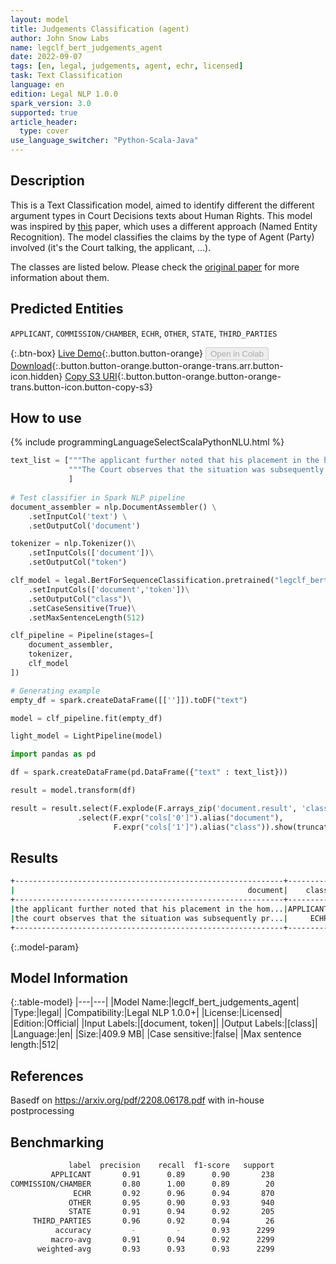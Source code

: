 ```yaml
---
layout: model
title: Judgements Classification (agent)
author: John Snow Labs
name: legclf_bert_judgements_agent
date: 2022-09-07
tags: [en, legal, judgements, agent, echr, licensed]
task: Text Classification
language: en
edition: Legal NLP 1.0.0
spark_version: 3.0
supported: true
article_header:
  type: cover
use_language_switcher: "Python-Scala-Java"
---
```


## Description

This is a Text Classification model, aimed to identify different the different argument types in Court Decisions texts about Human Rights. This model was inspired by [this](https://arxiv.org/pdf/2208.06178.pdf) paper, which uses a different approach (Named Entity Recognition). The model classifies the claims by the type of Agent (Party) involved (it's the Court talking, the applicant, ...).

The classes are listed below. Please check the [original paper](https://arxiv.org/pdf/2208.06178.pdf) for more information about them.

## Predicted Entities

`APPLICANT`, `COMMISSION/CHAMBER`, `ECHR`, `OTHER`, `STATE`, `THIRD_PARTIES`

{:.btn-box}
[Live Demo](https://demo.johnsnowlabs.com/finance/LEG_JUDGEMENTS_CLF/){:.button.button-orange}
<button class="button button-orange" disabled>Open in Colab</button>
[Download](https://s3.amazonaws.com/auxdata.johnsnowlabs.com/legal/models/legclf_bert_judgements_agent_en_1.0.0_3.2_1662560852536.zip){:.button.button-orange.button-orange-trans.arr.button-icon.hidden}
[Copy S3 URI](s3://auxdata.johnsnowlabs.com/legal/models/legclf_bert_judgements_agent_en_1.0.0_3.2_1662560852536.zip){:.button.button-orange.button-orange-trans.button-icon.button-copy-s3}

## How to use



<div class="tabs-box" markdown="1">
{% include programmingLanguageSelectScalaPythonNLU.html %}

```python
text_list = ["""The applicant further noted that his placement in the home had already lasted more than eight years and that his hopes of leaving one day were futile , as the decision had to be approved by his guardian.""".lower(),
             """The Court observes that the situation was subsequently presented differently before the Riga Regional Court , the applicant having submitted , in the context of her appeal , a certificate prepared at her request by a psychologist on 16 December 2008 , that is , after the first - instance judgment . This document indicated that , while the child 's young age prevented her from expressing a preference as to her place of residence , an immediate separation from her mother was to be ruled out on account of the likelihood of psychological trauma ( see paragraph 22 above ).""".lower()
             ]
             
# Test classifier in Spark NLP pipeline
document_assembler = nlp.DocumentAssembler() \
    .setInputCol('text') \
    .setOutputCol('document')

tokenizer = nlp.Tokenizer()\
    .setInputCols(['document'])\
    .setOutputCol("token")

clf_model = legal.BertForSequenceClassification.pretrained("legclf_bert_judgements_agent", "en", "legal/models")\
    .setInputCols(['document','token'])\
    .setOutputCol("class")\
    .setCaseSensitive(True)\
    .setMaxSentenceLength(512)

clf_pipeline = Pipeline(stages=[
    document_assembler, 
    tokenizer,
    clf_model   
])

# Generating example
empty_df = spark.createDataFrame([['']]).toDF("text")

model = clf_pipeline.fit(empty_df)

light_model = LightPipeline(model)

import pandas as pd

df = spark.createDataFrame(pd.DataFrame({"text" : text_list}))

result = model.transform(df)

result = result.select(F.explode(F.arrays_zip('document.result', 'class.result')).alias("cols"))\
               .select(F.expr("cols['0']").alias("document"),
                       F.expr("cols['1']").alias("class")).show(truncate = 60)
```

</div>

## Results

```bash
+------------------------------------------------------------+---------+
|                                                    document|    class|
+------------------------------------------------------------+---------+
|the applicant further noted that his placement in the hom...|APPLICANT|
|the court observes that the situation was subsequently pr...|     ECHR|
+------------------------------------------------------------+---------+
```

{:.model-param}
## Model Information

{:.table-model}
|---|---|
|Model Name:|legclf_bert_judgements_agent|
|Type:|legal|
|Compatibility:|Legal NLP 1.0.0+|
|License:|Licensed|
|Edition:|Official|
|Input Labels:|[document, token]|
|Output Labels:|[class]|
|Language:|en|
|Size:|409.9 MB|
|Case sensitive:|false|
|Max sentence length:|512|

## References

Basedf on https://arxiv.org/pdf/2208.06178.pdf with in-house postprocessing

## Benchmarking

```bash
             label  precision    recall  f1-score   support
         APPLICANT       0.91      0.89      0.90       238
COMMISSION/CHAMBER       0.80      1.00      0.89        20
              ECHR       0.92      0.96      0.94       870
             OTHER       0.95      0.90      0.93       940
             STATE       0.91      0.94      0.92       205
     THIRD_PARTIES       0.96      0.92      0.94        26
          accuracy         -         -       0.93      2299
         macro-avg       0.91      0.94      0.92      2299
      weighted-avg       0.93      0.93      0.93      2299
```
